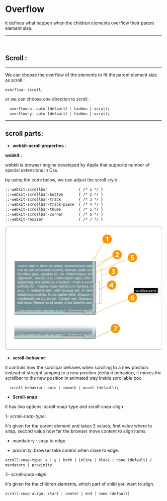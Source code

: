 # Overflow

it defines what happen when the children elements overflow their parent element size.

---

<br>

## Scroll :

---

We can choose the overflow of the elements to fit the parent element size as scroll :

```
overflow: scroll;
```

or we can choose one direction to scroll :

```
  overflow-x: auto (default) | hidden | scroll;
  overflow-y: auto (default) | hidden | scroll;
```

---

## scroll parts:

- **webkit-scroll properties** :

**webkit** : 

webkit is browser engine developed by Apple that supports number of special extensions in Css.



  by using the code below, we can adjust the scroll style

```
::-webkit-scrollbar              { /* 1 */ }
::-webkit-scrollbar-button       { /* 2 */ }
::-webkit-scrollbar-track        { /* 3 */ }
::-webkit-scrollbar-track-piece  { /* 4 */ }
::-webkit-scrollbar-thumb        { /* 5 */ }
::-webkit-scrollbar-corner       { /* 6 */ }
::-webkit-resizer                { /* 7 */ }
```

![Scroll parts](./assets/Screenshot%20from%202022-09-11%2014-17-21.png)

- **scroll-behavior**:

it controls how the scrollbar behaves when scrolling to a new position. instead of straight jumping to a new position (default behavior), it moves the scrollbar to the new position in animated way inside scrollable box.

```
  scroll-behavior: auto | smooth | unset (default);

```

- **Scroll-snap** :

it has two options: scroll-snap-type and scroll-snap-align

1- _scroll-snap-type_:

it's given for the parent element and takes 2 values, first value where to snap, second value how far the browser move content to align items.

- mandatory : snap to edge.

- proximity: browser take control when close to edge.

```
scroll-snap-type: x | y | both | inline | block | none (default) / mandatory | proximity
```

2- _scroll-snap-align:_

it's given for the children elements, which part of child you want to align.

```
scroll-snap-align: start | center | end | none (default)
```
